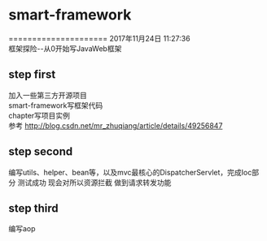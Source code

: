 # smart-framework
===================== 
2017年11月24日 11:27:36<br>
框架探险--从0开始写JavaWeb框架

## step first
加入一些第三方开源项目<br>
smart-framework写框架代码<br>
chapter写项目实例<br>
参考 http://blog.csdn.net/mr_zhuqiang/article/details/49256847

## step second
编写utils、helper、bean等，以及mvc最核心的DispatcherServlet，完成Ioc部分
测试成功 现会对所以资源拦截 做到请求转发功能

## step third
编写aop